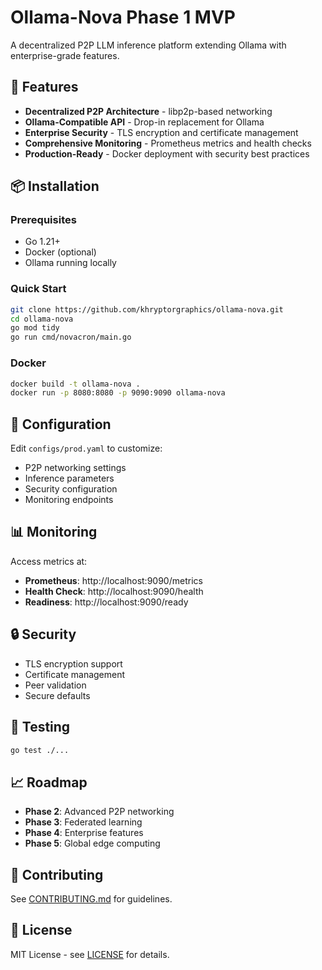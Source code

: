 # Ollama-Nova Phase 1 MVP

A decentralized P2P LLM inference platform extending Ollama with enterprise-grade features.

## 🚀 Features

- **Decentralized P2P Architecture** - libp2p-based networking
- **Ollama-Compatible API** - Drop-in replacement for Ollama
- **Enterprise Security** - TLS encryption and certificate management
- **Comprehensive Monitoring** - Prometheus metrics and health checks
- **Production-Ready** - Docker deployment with security best practices

## 📦 Installation

### Prerequisites
- Go 1.21+
- Docker (optional)
- Ollama running locally

### Quick Start
```bash
git clone https://github.com/khryptorgraphics/ollama-nova.git
cd ollama-nova
go mod tidy
go run cmd/novacron/main.go
```

### Docker
```bash
docker build -t ollama-nova .
docker run -p 8080:8080 -p 9090:9090 ollama-nova
```

## 🔧 Configuration

Edit `configs/prod.yaml` to customize:
- P2P networking settings
- Inference parameters
- Security configuration
- Monitoring endpoints

## 📊 Monitoring

Access metrics at:
- **Prometheus**: http://localhost:9090/metrics
- **Health Check**: http://localhost:9090/health
- **Readiness**: http://localhost:9090/ready

## 🔒 Security

- TLS encryption support
- Certificate management
- Peer validation
- Secure defaults

## 🧪 Testing

```bash
go test ./...
```

## 📈 Roadmap

- **Phase 2**: Advanced P2P networking
- **Phase 3**: Federated learning
- **Phase 4**: Enterprise features
- **Phase 5**: Global edge computing

## 🤝 Contributing

See [CONTRIBUTING.md](CONTRIBUTING.md) for guidelines.

## 📄 License

MIT License - see [LICENSE](LICENSE) for details.
